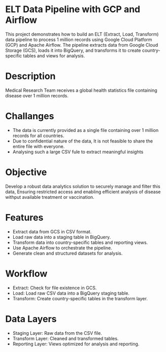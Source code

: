 # ELT Data Pipeline with GCP and Airflow
This project demonstrates how to build an ELT (Extract, Load, Transform) data pipeline to process 1 million records using Google Cloud Platform (GCP) and Apache Airflow. The pipeline extracts data from Google Cloud Storage (GCS), loads it into BigQuery, and transforms it to create country-specific tables and views for analysis.

# Description
Medical Research Team receives a global health statistics file containing disease over 1 million records.

# Challanges
* The data is currently provided as a single file containing over 1 million records for all countries.
* Due to confidential nature of the data, It is not feasible to share the entire file with everyone.
* Analysing such a large CSV fule to extract meaningful insights

# Objective
Develop a robust data analytics solution to securely manage and filter this data, 
Ensuring restricted access and enabling efficient analysis of disease withput available treatment or vaccination.

# Features
* Extract data from GCS in CSV format.
* Load raw data into a staging table in BigQuery.
* Transform data into country-specific tables and reporting views.
* Use Apache Airflow to orchestrate the pipeline.
* Generate clean and structured datasets for analysis.

# Workflow
* Extract: Check for file existence in GCS.
* Load: Load raw CSV data into a BigQuery staging table.
* Transform: Create country-specific tables in the transform layer.
  

# Data Layers
* Staging Layer: Raw data from the CSV file.
* Transform Layer: Cleaned and transformed tables.
* Reporting Layer: Views optimized for analysis and reporting.



